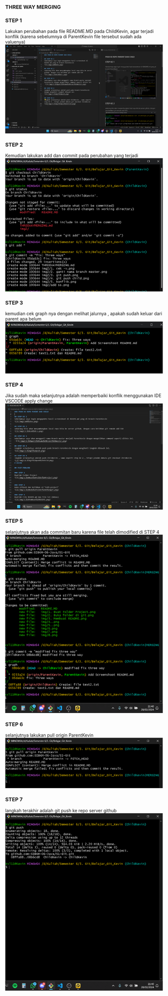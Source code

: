 ### THREE WAY MERGING

### STEP 1
Lakukan perubahan pada file README.MD pada ChildKevin, agar terjadi konflik (karena sebelumnya di ParentKevin file tersebut sudah ada valuenya)
![](/img2/5.%20konflik.png)

### STEP 2
Kemudian lakukan add dan commit pada perubahan yang terjadi
![](/img2/6.%20add%20konfliknya.png)

### STEP 3
kemudian cek graph nya dengan melihat jalurnya , apakah sudah keluar dari parent apa belum
![](/img2/7.%20graph%20threewa.png)

### STEP 4
Jika sudah maka selanjutnya adalah memperbaiki konflik menggunakan IDE VSCODE apply change
![](/img2/9.%20accept%20change.png)

### STEP 5
selanjutnya akan ada commitan baru karena file telah dimodified di STEP 4
![](/img2/10.%20jadi%20ada%20commitan%20karna%20modified.png)

### STEP 6
selanjutnya lakukan pull origin ParentKevin
![](/img2/8.%20git%20pull%20origin%20parent.png)

### STEP 7
langkah terakhir adalah git push ke repo server github
![](/img2/11.%20git%20push.png)